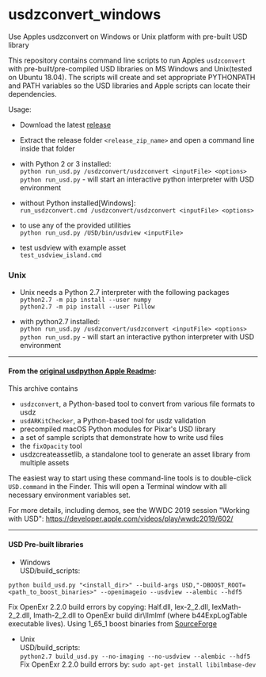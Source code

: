 # usdzconvert_windows
Use Apples usdzconvert on Windows or Unix platform with pre-built USD library

This repository contains command line scripts to run Apples `usdzconvert` with pre-built/pre-compiled USD libraries on MS Windows and Unix(tested on Ubuntu 18.04). The scripts will create and set appropriate PYTHONPATH and PATH variables so the USD libraries and Apple scripts can locate their dependencies.

Usage:
  - Download the latest [release](https://github.com/tappi287/usdzconvert_windows/releases)

  - Extract the release folder `<release_zip_name>` and open a command line inside that folder

  - with Python 2 or 3 installed:<br />
  		`python run_usd.py /usdzconvert/usdzconvert <inputFile> <options>`<br />
		`python run_usd.py` - will start an interactive python interpreter with USD environment

  - without Python installed[Windows]:<br />
  		`run_usdzconvert.cmd /usdzconvert/usdzconvert <inputFile> <options>`

  - to use any of the provided utilities<br />
		`python run_usd.py /USD/bin/usdview <inputFile>`
		
  - test usdview with example asset<br />
		`test_usdview_island.cmd`

  ### Unix
  
  - Unix needs a Python 2.7 interpreter with the following packages<br />
		`python2.7 -m pip install --user numpy`<br />
		`python2.7 -m pip install --user Pillow`
    
  - with python2.7 installed:<br />
		`python run_usd.py /usdzconvert/usdzconvert <inputFile> <options>`<br />
		`python run_usd.py` - will start an interactive python interpreter with USD environment
------------

#### From the [original usdpython Apple Readme](https://github.com/tappi287/usdzconvert_windows/blob/master/README_USD-Python-Tools.md):
This archive contains
- `usdzconvert`, a Python-based tool to convert from various file formats to usdz
- `usdARKitChecker`, a Python-based tool for usdz validation
- precompiled macOS Python modules for Pixar's USD library
- a set of sample scripts that demonstrate how to write usd files
- the `fixOpacity` tool
- usdzcreateassetlib, a standalone tool to generate an asset library from multiple assets

The easiest way to start using these command-line tools is to double-click `USD.command` in the Finder. This will open a Terminal window with all necessary environment variables set.

For more details, including demos, see the WWDC 2019 session "Working with USD": 
https://developer.apple.com/videos/play/wwdc2019/602/

------------

#### USD Pre-built libraries ####
* Windows <br />
USD/build_scripts: <br />
```
python build_usd.py "<install_dir>" --build-args USD,"-DBOOST_ROOT=<path_to_boost_binaries>" --openimageio --usdview --alembic --hdf5
````
Fix OpenExr 2.2.0 build errors by copying: Half.dll, Iex-2_2.dll, IexMath-2_2.dll, Imath-2_2.dll to OpenExr build dir\IlmImf (where b44ExpLogTable executable lives).
Using 1_65_1 boost binaries from [SourceForge](https://sourceforge.net/projects/boost/files/boost-binaries/)

* Unix <br />
USD/build_scripts:<br />
`python2.7 build_usd.py --no-imaging --no-usdview --alembic --hdf5` <br />
Fix OpenExr 2.2.0 build errors by: `sudo apt-get install libilmbase-dev`
